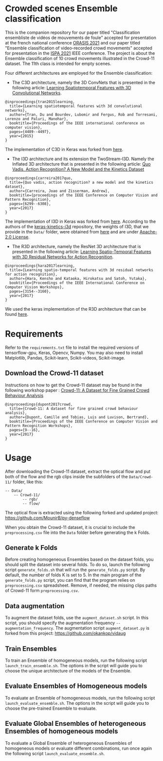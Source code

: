 # Crowded scenes Ensemble classification

This is the companion repository for our paper titled "Classification ensembliste de vidéos de mouvements de foule" accepted for presentation at the french national conference [ORASIS 2021](https://orasis2021.sciencesconf.org/) and our paper titled "Ensemble classification of video-recorded crowd movements" accepted for presentation in the [ISPA 2021](https://www.isispa.org/) IEEE conference.
The project is about the Ensemble classification of 10 crowd movements illustrated in the Crowd-11 dataset. The 11th class is intended for empty scenes.

Four different architectures are employed for the Ensemble classification: 
- The C3D architecture, namely the 3D ConvNets that is presented in the following article: [Learning Spatiotemporal Features with 3D Convolutional Networks](https://arxiv.org/pdf/1412.0767.pdf).
```
@inproceedings{tran2015learning,
  title={Learning spatiotemporal features with 3d convolutional networks},
  author={Tran, Du and Bourdev, Lubomir and Fergus, Rob and Torresani, Lorenzo and Paluri, Manohar},
  booktitle={Proceedings of the IEEE international conference on computer vision},
  pages={4489--4497},
  year={2015}
}
```
The implementation of C3D in Keras was forked from [here](https://github.com/axon-research/c3d-keras).

- The I3D architecture and its extension the TwoStream-I3D. Namely the Inflated 3D architecture that is presented in the following article: [Quo Vadis, Action Recognition? A New Model and the Kinetics Dataset](https://arxiv.org/pdf/1705.07750.pdf)

```
@inproceedings{carreira2017quo,
  title={Quo vadis, action recognition? a new model and the kinetics dataset},
  author={Carreira, Joao and Zisserman, Andrew},
  booktitle={proceedings of the IEEE Conference on Computer Vision and Pattern Recognition},
  pages={6299--6308},
  year={2017}
}
```

The implementation of I3D in Keras was forked from [here](https://github.com/dlpbc/keras-kinetics-i3d). According to the authors of the [keras-kinetics-i3d](https://github.com/dlpbc/keras-kinetics-i3d) repository, the weights of I3D, that we provide in the `Data/` folder, were obtained from [here](https://github.com/dlpbc/keras-kinetics-i3d) and are under [Apache-2.0 License](https://github.com/deepmind/kinetics-i3d/blob/master/LICENSE).

- The R3D architecture, namely the ResNet 3D architecture that is presented in the following article: [Learning Spatio-Temporal Features with 3D Residual Networks for Action Recognition](https://openaccess.thecvf.com/content_ICCV_2017_workshops/papers/w44/Hara_Learning_Spatio-Temporal_Features_ICCV_2017_paper.pdf).

```
@inproceedings{hara2017learning,
  title={Learning spatio-temporal features with 3d residual networks for action recognition},
  author={Hara, Kensho and Kataoka, Hirokatsu and Satoh, Yutaka},
  booktitle={Proceedings of the IEEE International Conference on Computer Vision Workshops},
  pages={3154--3160},
  year={2017}
}
```

We used the keras implementation of the R3D architecture that can be found [here](https://github.com/JihongJu/keras-resnet3d).

# Requirements

Refer to the `requirements.txt` file to install the required versions of tensorflow-gpu, Keras, Opencv, Numpy. You may also need to install Matplotlib, Pandas, Scikit-learn, Scikit-videos, Scikit-image.

## Download the Crowd-11 dataset

Instructions on how to get the Crowd-11 dataset may be found in the following workshop paper : [Crowd-11: A Dataset for Fine Grained Crowd Behaviour Analysis](http://openaccess.thecvf.com/content_cvpr_2017_workshops/w37/papers/Dupont_Crowd-11_A_Dataset_CVPR_2017_paper.pdf)

```
@inproceedings{dupont2017crowd,
  title={Crowd-11: A dataset for fine grained crowd behaviour analysis},
  author={Dupont, Camille and Tobias, Luis and Luvison, Bertrand},
  booktitle={Proceedings of the IEEE Conference on Computer Vision and Pattern Recognition Workshops},
  pages={9--16},
  year={2017}
}
```

# Usage

After downloading the Crowd-11 dataset, extract the optical flow and put both of the flow and the rgb clips inside the subfolders of the `Data/Crowd-11/` folder, like this:

```
-- Data/
    -- Crowd-11/
        -- rgb/
        -- flow/
```

The optical flow is extracted using the following forked and updated project: https://github.com/MounirB/py-denseflow

When you obtain the Crowd-11 dataset, it is crucial to include the `preprocessing.csv` file into the `Data` folder before generating the k Folds.

## Generate k Folds
Before creating homogeneous Ensembles based on the dataset folds, you should split the dataset into several folds. To do so, launch the following script `generate_folds.sh` that will run the `generate_folds.py` script. By default, the number of folds K is set to 5.
In the main program of the `generate_folds.py` script, you can find that the program relies on `preprocessing.csv` spreadsheet. 
Remove, if needed, the missing clips paths of Crowd-11 form `preprocessing.csv`.

## Data augmentation

To augment the dataset folds, use the `augment_dataset.sh` script. In this script, you should specify the augmentation frequency `--augmentation_frequency`.
The augmentation script `augment_dataset.py` is forked from this project: https://github.com/okankop/vidaug

## Train Ensembles
To train an Ensemble of homogeneous models, run the following script `launch_train_ensemble.sh`.
The options in the script will guide you to choose the unique architecture of the models of the Ensemble.

## Evaluate Ensembles of Homogeneous models
To evaluate an Ensemble of homogeneous models, run the following script `launch_evaluate_ensemble.sh`.
The options in the script will guide you to choose the pre-trained Ensemble to evaluate.

## Evaluate Global Ensembles of heterogeneous Ensembles of homogeneous models
To evaluate a Global Ensemble of heterogeneous Ensembles of homogeneous models or evaluate different combinations, run once again the following script `launch_evaluate_ensemble.sh`.
